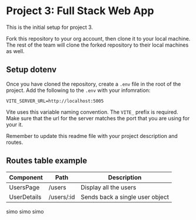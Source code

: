 # Project 3: Full Stack Web App

This is the initial setup for project 3.

Fork this repository to your org account, then clone it to your local machine.
The rest of the team will clone the forked repository to their local machines as well.

## Setup dotenv
Once you have cloned the repository, create a `.env` file in the root of the project.
Add the following to the `.env` with your infomration:
```
VITE_SERVER_URL=http://localhost:5005
```
Vite uses this variable naming convention. The `VITE_` prefix is required. Make sure that the url for the server matches the port that you are using for your it.

Remember to update this readme file with your project description and routes.

## Routes table example

| Component | Path | Description |
|--------|------|-------------|
| UsersPage | /users | Display all the users|
| UserDetails | /users/:id | Sends back a single user object |

simo simo simo